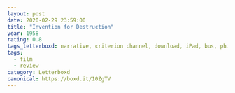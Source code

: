 ```yaml
---
layout: post 
date: 2020-02-29 23:59:00
title: "Invention for Destruction"
year: 1958
rating: 0.8
tags_letterboxd: narrative, criterion channel, download, iPad, bus, philadelphia, animation
tags:
  - film
  - review
category: Letterboxd
canonical: https://boxd.it/10ZgTV
---
```

